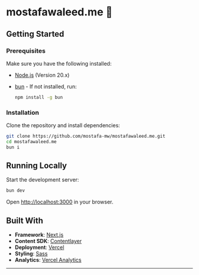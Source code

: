 # mostafawaleed.me 🤖

## Getting Started

### Prerequisites

Make sure you have the following installed:

- [Node.js](https://nodejs.org/) (Version 20.x)
- [bun](https://bun.sh/) - If not installed, run:

  ```bash
  npm install -g bun
  ```

### Installation

Clone the repository and install dependencies:

```bash
git clone https://github.com/mostafa-mw/mostafawaleed.me.git
cd mostafawaleed.me
bun i
```

## Running Locally

Start the development server:

```bash
bun dev
```

Open [http://localhost:3000](http://localhost:3000) in your browser.

## Built With

- **Framework**: [Next.js](https://nextjs.org/)
- **Content SDK**: [Contentlayer](https://contentlayer.dev/)
- **Deployment**: [Vercel](https://vercel.com)
- **Styling**: [Sass](https://sass-lang.com/)
- **Analytics**: [Vercel Analytics](https://vercel.com/analytics)

---
